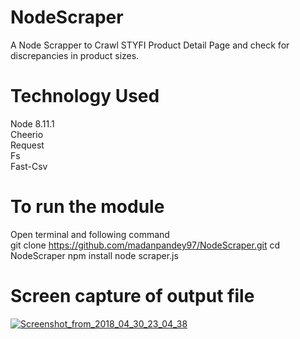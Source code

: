 # NodeScraper
A Node Scrapper to Crawl STYFI Product Detail Page and check for discrepancies in product sizes.

# Technology Used

Node 8.11.1 <br>
Cheerio<br>
Request<br>
Fs<br>
Fast-Csv<br>

# To run the module 
 Open terminal  and following command <br>
 git clone https://github.com/madanpandey97/NodeScraper.git
 cd NodeScraper
 npm install 
 node scraper.js
 
 
# Screen capture of output file 

<a href="https://ibb.co/jaiAuS"><img src="https://preview.ibb.co/kjAquS/Screenshot_from_2018_04_30_23_04_38.png" alt="Screenshot_from_2018_04_30_23_04_38" border="0"></a>
 
